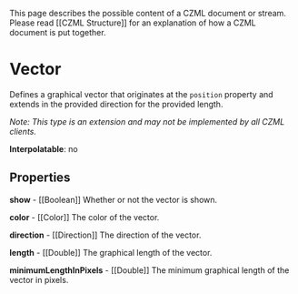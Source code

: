 This page describes the possible content of a CZML document or stream.  Please read [[CZML Structure]] for an explanation of how a CZML document is put together.

# Vector

Defines a graphical vector that originates at the `position` property and extends in the provided direction for the provided length.

_Note: This type is an extension and may not be implemented by all CZML clients._

**Interpolatable**: no

## Properties

**show** - [[Boolean]]
Whether or not the vector is shown.


**color** - [[Color]]
The color of the vector.


**direction** - [[Direction]]
The direction of the vector.


**length** - [[Double]]
The graphical length of the vector.


**minimumLengthInPixels** - [[Double]]
The minimum graphical length of the vector in pixels.


